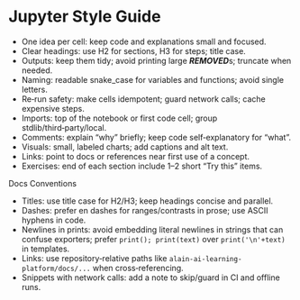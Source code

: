 # Jupyter Style Guide

- One idea per cell: keep code and explanations small and focused.
- Clear headings: use H2 for sections, H3 for steps; title case.
- Outputs: keep them tidy; avoid printing large ***REMOVED***s; truncate when needed.
- Naming: readable snake_case for variables and functions; avoid single letters.
- Re‑run safety: make cells idempotent; guard network calls; cache expensive steps.
- Imports: top of the notebook or first code cell; group stdlib/third‑party/local.
- Comments: explain “why” briefly; keep code self‑explanatory for “what”.
- Visuals: small, labeled charts; add captions and alt text.
- Links: point to docs or references near first use of a concept.
- Exercises: end of each section include 1–2 short “Try this” items.

Docs Conventions
- Titles: use title case for H2/H3; keep headings concise and parallel.
- Dashes: prefer en dashes for ranges/contrasts in prose; use ASCII hyphens in code.
- Newlines in prints: avoid embedding literal newlines in strings that can confuse exporters; prefer `print(); print(text)` over `print('\n'+text)` in templates.
- Links: use repository‑relative paths like `alain-ai-learning-platform/docs/...` when cross‑referencing.
- Snippets with network calls: add a note to skip/guard in CI and offline runs.
